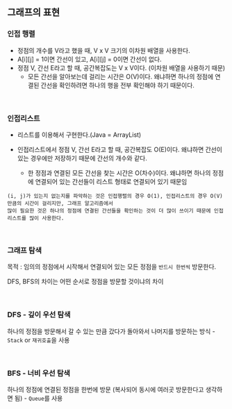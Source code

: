 ## 그래프의 표현

### 인접 행렬

* 정점의 개수를 V라고 했을 때, V x V 크기의 이차원 배열을 사용한다. 
* A[i][j] = 1이면 간선이 있고, A[i][j] = 0이면 간선이 없다.
* 정점 V, 간선 E라고 할 때, 공간복잡도는 V x V이다. (이차원 배열을 사용하기 때문)
    * 모든 간선을 알아보는데 걸리는 시간은 O(V)이다. 왜냐하면 하나의 정점에 연결된 간선을 확인하려면 하나의 행을 전부 확인해야 하기 때문이다.
    
 
<br>

### 인접리스트

* 리스트를 이용해서 구현한다.(Java = ArrayList)

* 인접리스트에서 정점 V, 간선 E라고 할 때, 공간복잡도 O(E)이다. 왜냐하면 간선이 있는 경우에만 저장하기 때문에 간선의 개수와 같다.
    * 한 정점과 연결된 모든 간선을 찾는 시간은 O(차수)이다. 왜냐하면 하나의 정점에 연결되어 있는 간선들이 리스트 형태로 연결되어 있기 때문임
    
    
```
(i, j)가 있는지 없는지를 파악하는 것은 인접행렬의 경우 O(1), 인접리스트의 경우 O(V)만큼의 시간이 걸리지만, 그래프 알고리즘에서 
많이 필요한 것은 하나의 정점에 연결된 간선들을 확인하는 것이 더 많이 쓰이기 때문에 인접리스트를 많이 사용한다.
```


<br>


### 그래프 탐색

목적 : 임의의 정점에서 시작해서 연결되어 있는 모든 정점을 `반드시 한번씩` 방문한다. <br>

DFS, BFS의 차이는 어떤 순서로 정점을 방문할 것이냐의 차이


<br>


### DFS - 깊이 우선 탐색

하나의 정점을 방문해서 갈 수 있는 만큼 갔다가 돌아와서 나머지를 방문하는 방식 - `Stack` or `재귀호출`을 사용


<br>


### BFS - 너비 우선 탐색 

하나의 정점에 연결된 정점을 한번에 방문 (복사되어 동시에 여러곳 방문한다고 생각하면 됨) - `Queue`를 사용